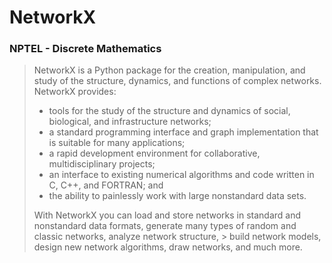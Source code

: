 # NetworkX
### NPTEL - Discrete Mathematics

> NetworkX is a Python package for the creation, manipulation, and study of the structure, dynamics, and functions of complex networks.
> NetworkX provides:
> - tools for the study of the structure and dynamics of social, biological, and infrastructure networks;
> - a standard programming interface and graph implementation that is suitable for many applications;
> - a rapid development environment for collaborative, multidisciplinary projects;
> - an interface to existing numerical algorithms and code written in C, C++, and FORTRAN; and
> - the ability to painlessly work with large nonstandard data sets.
>
> With NetworkX you can load and store networks in standard and nonstandard data formats, generate many types of random and classic networks, analyze network structure, > build network models, design new network algorithms, draw networks, and much more.
